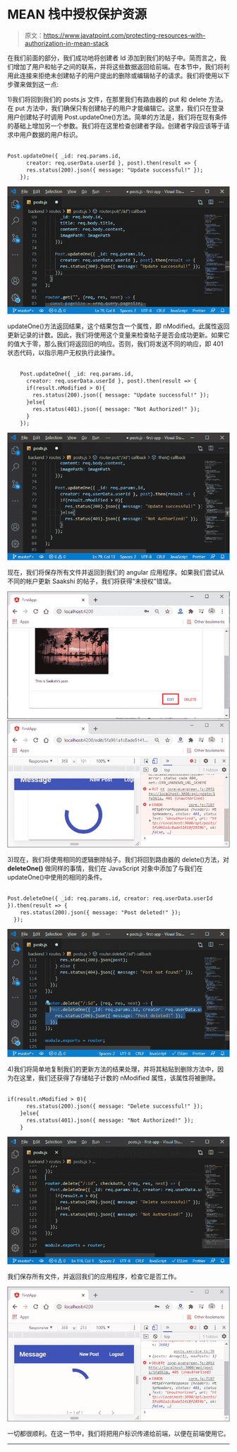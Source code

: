 # MEAN 栈中授权保护资源

> 原文：<https://www.javatpoint.com/protecting-resources-with-authorization-in-mean-stack>

在我们前面的部分，我们成功地将创建者 Id 添加到我们的帖子中。简而言之，我们增加了用户和帖子之间的联系，并将这些数据返回给前端。在本节中，我们将利用此连接来拒绝未创建帖子的用户提出的删除或编辑帖子的请求。我们将使用以下步骤来做到这一点:

1)我们将回到我们的 posts.js 文件，在那里我们有路由器的 put 和 delete 方法。在 put 方法中，我们确保只有创建帖子的用户才能编辑它。这里，我们只在登录用户创建帖子时调用 Post.updateOne()方法。简单的方法是，我们将在现有条件的基础上增加另一个参数。我们将在这里检查创建者字段。创建者字段应该等于请求中用户数据的用户标识。

```

Post.updateOne({ _id: req.params.id, 
      creator: req.userData.userId }, post).then(result => {
      res.status(200).json({ message: "Update successful!" });
    });

```

![Protecting Resources with Authorization in MEAN Stack](img/c9a095af3a37b5443f6882cc4158d57f.png)

updateOne()方法返回结果，这个结果包含一个属性，即 nModified。此属性返回更新记录的计数。因此，我们将使用这个变量来检查帖子是否会成功更新。如果它的值大于零，那么我们将返回旧的响应。否则，我们将发送不同的响应，即 401 状态代码，以指示用户无权执行此操作。

```

    Post.updateOne({ _id: req.params.id, 
      creator: req.userData.userId }, post).then(result => {
      if(result.nModified > 0){
        res.status(200).json({ message: "Update successful!" });
      }else{
        res.status(401).json({ message: "Not Authorized!" });
      }
    });

```

![Protecting Resources with Authorization in MEAN Stack](img/1db94c259d6476fd69b1a57071bae196.png)

现在，我们将保存所有文件并返回到我们的 angular 应用程序。如果我们尝试从不同的帐户更新 Saakshi 的帖子，我们将获得“未授权”错误。

![Protecting Resources with Authorization in MEAN Stack](img/d766bdd581a22b453e9fd09f1f15b95b.png)
![Protecting Resources with Authorization in MEAN Stack](img/53b424064c78c335afb15bc2a090d44a.png)

3)现在，我们将使用相同的逻辑删除帖子。我们将回到路由器的 delete()方法，对 **deleteOne()** 做同样的事情，我们在 JavaScript 对象中添加了与我们在 updateOne()中使用的相同的条件。

```

Post.deleteOne({ _id: req.params.id, creator: req.userData.userId }).then(result => {
    res.status(200).json({ message: "Post deleted!" });
  });

```

![Protecting Resources with Authorization in MEAN Stack](img/d4bab3ebbff2955896a700df7c1dc977.png)

4)我们将简单地复制我们的更新方法的结果处理，并将其粘贴到删除方法中，因为在这里，我们还获得了存储帖子计数的 nModified 属性，该属性将被删除。

```

if(result.nModified > 0){
      res.status(200).json({ message: "Delete successful!" });
    }else{
      res.status(401).json({ message: "Not Authorized!" });
    }

```

![Protecting Resources with Authorization in MEAN Stack](img/60ce81d53c47ddded8470947fccbc4ce.png)

我们保存所有文件，并返回我们的应用程序，检查它是否工作。

![Protecting Resources with Authorization in MEAN Stack](img/ca473df1a877f9d5ab4ad36f0921162e.png)

一切都很顺利。在这一节中，我们将把用户标识传递给前端，以便在前端使用它。

* * *
